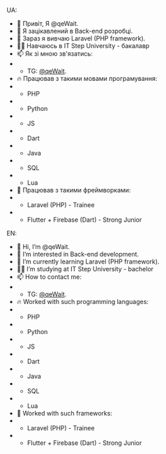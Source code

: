 UA: 

- 👋 Привіт, Я @qeWait.
- 👀 Я зацікавлений в Back-end розробці.
- 🌱 Зараз я вивчаю Laravel (PHP framework).
- 👨‍🎓 Навчаюсь в IT Step University - бакалавр 
- 📫 Як зі мною зв'язатись: 
- - TG: [@qeWait](https://t.me/qeWait).
- 🔥 Працював з такими мовами програмування: 
- - PHP
- - Python
- - JS
- - Dart
- - Java
- - SQL
- - Lua
- 🛴 Працював з такими фреймворками:
- - Laravel (PHP) - Trainee
- - Flutter + Firebase (Dart) - Strong Junior

EN: 

- 👋 Hi, I’m @qeWait.
- 👀 I’m interested in Back-end development.
- 🌱 I’m currently learning Laravel (PHP framework).
- 👨‍🎓 I’m studying at IT Step University - bachelor
- 📫 How to contact me: 
- - TG: [@qeWait](https://t.me/qeWait).
- 🔥 Worked with such programming languages:
- - PHP
- - Python
- - JS
- - Dart
- - Java
- - SQL
- - Lua
- 🛴 Worked with such frameworks:
- - Laravel (PHP) - Trainee
- - Flutter + Firebase (Dart) - Strong Junior

<!---
qeWait/qeWait is a ✨ special ✨ repository because its `README.md` (this file) appears on your GitHub profile.
You can click the Preview link to take a look at your changes.
--->
